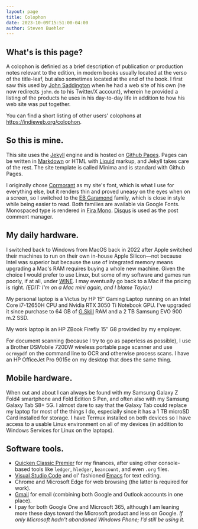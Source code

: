 ```yaml
---
layout: page
title: Colophon
date: 2023-10-09T15:51:00-04:00
author: Steven Buehler
---
```


## What's is this page?

A colophon is definied as a brief description of publication or production notes relevant to the edition, in modern books usually located at the verso of the title-leaf, but also sometimes located at the end of the book.  I first saw this used by [John Saddington](https://twitter.com/8bit/) when he had a web site of his own (he now redirects `john.do` to his Twitter/X account), wherein he provided a listing of the products he uses in his day-to-day life in addition to how his web site was put together. 

You can find a short listing of other users' colophons at <https://indieweb.org/colophon>.

## So this is mine.

This site uses the [Jekyll](https://jekyllrb.org) engine and is hosted on [Github Pages](https://pages.github.com). Pages can be written in [Markdown](https://daringfireball.net/projects/markdown/) or HTML with [Liquid](https://github.com/Shopify/liquid/wiki) markup, and Jekyll takes care of the rest. The site template is called Minima and is standard with Github Pages. 

I originally chose [Cormorant](https://fonts.google.com/?query=Cormorant) as my site's font, which is what I use for everything else, but it renders thin and proved uneasy on the eyes when on a screen, so I switched to the [EB Garamond](https://fonts.google.com/?query=EB+Garamond) family, which is close in style while being easier to read. Both families are available via Google Fonts. Monospaced type is rendered in [Fira Mono](https://fonts.google.com?query=Fira+Mono). [Disqus](https://disqus.com) is used as the post comment manager.

## My daily hardware.

I switched back to Windows from MacOS back in 2022 after Apple switched their machines to run on their own in-house Apple Silicon&mdash;not because Intel was superior but because the use of integrated memory means upgrading a Mac's RAM requires buying a whole new machine. Given the choice I would prefer to use Linux, but some of my software and games run poorly, if at all, under [WINE](https://www.wine-hq.org).  I may eventually go back to a Mac if the pricing is right.  _(EDIT: I'm on a Mac mini again, and I blame Taylor.)_

My personal laptop is a Victus by HP 15&Prime; Gaming Laptop running on an Intel Core i7-12650H CPU and Nvidia RTX 3050 Ti Notebook GPU. I've upgraded it since purchase to 64 GB of [G.Skill](https://www.gskill.com) RAM and a 2 TB Samsung EVO 900 m.2 SSD. 

My work laptop is an HP ZBook Firefly 15&Prime; G8 provided by my employer.

For document scanning (because I try to go as paperless as possible), I use a Brother DSMobile 720DW wireless portable page scanner and use `ocrmypdf` on the command line to OCR and otherwise process scans. I have an HP OfficeJet Pro 9015e on my desktop that does the same thing. 

## Mobile hardware.

When out and about I can always be found with my Samsung Galaxy Z Fold4 smartphone and Fold Edition S Pen, and often also with my Samsung Galaxy Tab S8+ 5G. I almost dare to say that the Galaxy Tab could replace my laptop for most of the things I do, especially since it has a 1 TB microSD Card installed for storage. I have Termux installed on both devices so I have access to a usable Linux environment on all of my devices (in addition to Windows Services for Linux on the laptops).

## Software tools.

- [Quicken Classic Premier](https://quicken.com) for my finances, after using other console-based tools like `ledger`, `hledger`, `beancount`, and even `.org` files.
- [Visual Studio Code](https://visualstudio.com/code) and ol' fashioned [Emacs](https://emacs.gnu.org) for text editing.
- Chrome and Microsoft Edge for web browsing (the latter is required for work).
- [Gmail](https://gmail.com) for email (combining both Google and Outlook accounts in one place).
- I pay for both Google One and Microsoft 365, although I am leaning more these days toward the Microsoft product and less on Google. _If only Microsoft hadn't abandoned Windows Phone; I'd still be using it._